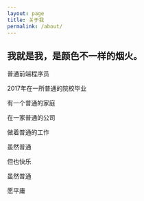 ```yaml
---
layout: page
title: 关于我
permalink: /about/
---
```

<h2>我就是我，是颜色不一样的烟火。</h2>
<p>普通前端程序员</p>
<p>2017年在一所普通的院校毕业</p>
<p>有一个普通的家庭</p>
<p>在一家普通的公司</p>
<p>做着普通的工作</p>
<p>虽然普通</p>
<p>但也快乐</p>
<p>虽然普通</p>
<p>愿平庸</p>
